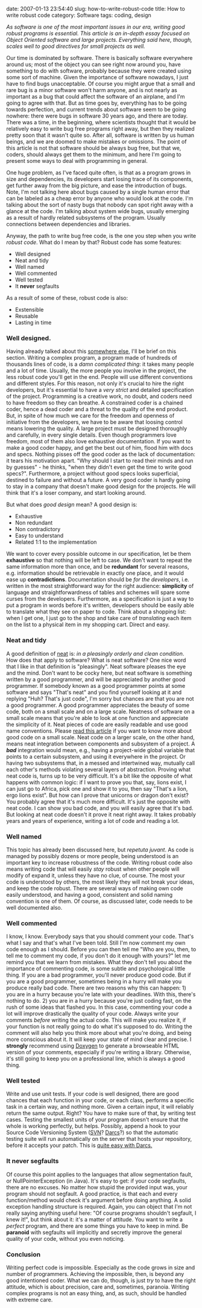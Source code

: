 date: 2007-01-13 23:54:40
slug: how-to-write-robust-code
title: How to write robust code
category: Software
tags: coding, design

_As software is one of the most important issues in our era, writing good
robust programs is essential. This article is an in-depth essay focused on
Object Oriented software and large projects. Everything said here, though,
scales well to good directives for small projects as well._

Our time is dominated by software. There is basically software everywhere
around us; most of the object you can see right now around you, have something
to do with software, probably because they were created using some sort of
machine. Given the importance of software nowadays, I just have to find bugs
unacceptable. Of course you might argue that a small and rare bug is a minor
software won't harm anyone, and is not nearly as important as a bug that could
affect the software of an airplane, and I'm going to agree with that. But as
time goes by, everything has to be going towards perfection, and current trends
about software seem to be going nowhere: there were bugs in software 30 years
ago, and there are today. There was a time, in the beginning, where scientists
thought that it would be relatively easy to write bug free programs right away,
but then they realized pretty soon that it wasn't quite so. After all, software
is written by us human beings, and we are doomed to make mistakes or omissions.
The point of this article is not that software should be always bug free, but
that we, coders, should always get them to the minimum, and here I'm going to
present some ways to deal with programming in general.

One huge problem, as I've faced quite often, is that as a program grows in size
and dependencies, its developers start losing trace of its components, get
further away from the big picture, and ease the introduction of bugs. Note, I'm
not talking here about bugs caused by a single human error that can be labeled
as a cheap error by anyone who would look at the code. I'm talking about the
sort of nasty bugs that nobody can spot right away with a glance at the code.
I'm talking about system wide bugs, usually emerging as a result of hardly
related subsystems of the program. Usually connections between dependencies and
libraries.

Anyway, the path to write bug free code, is the one you step when you write
_robust code_. What do I mean by that? Robust code has some features:

  * Well designed
  * Neat and tidy
  * Well named
  * Well commented
  * Well tested
  * It **never** segfaults

As a result of some of these, robust code is also:

  * Exstensible
  * Reusable
  * Lasting in time


### Well designed.

Having already talked about this [somewhere
else](/posts/2006/12/10-pieces-of-advice-to-write-good-code/), I'll be brief on
this section. Writing a complex program, a program made of hundreds of
thousands lines of code, is a _damn complicated thing_: it takes many
people and a lot of time. Usually, the more people you involve in the
project, the less robust code you'll get in the end. People will use
different conventions and different styles. For this reason, not only it's
crucial to hire the right developers, but it's essential to have a _very
strict_ and detailed specification of the project. Programming is a
creative work, no doubt, and coders need to have freedom so they can
breathe. A constrained coder is a chained coder, hence a dead coder and a
threat to the quality of the end product. But, in spite of how much we care
for the freedom and openness of initiative from the developers, we have to
be aware that loosing control means lowering the quality. A large
project must be designed thoroughly and carefully, in every single
details. Even though programmers love freedom, most of them also love
exhaustive documentation. If you want to make a good coder happy, and
get the best out of him, flood him with docs and specs.  Nothing pisses
off the good coder as the lack of documentation: it tears his
motivation apart. "Why should I start to read their minds and run by
guesses" - he thinks, "when they didn't even get the time to write good
specs?". Furthermore, a project without good specs looks superficial,
destined to failure and without a future. A very good coder is hardly
going to stay in a company that doesn't make good design for the
projects. He will think that it's a loser company, and start looking
around.

But what does _good design_ mean? A good design is:

  * Exhaustive
  * Non redundant
  * Non contradictory
  * Easy to understand
  * Related 1:1 to the implementation

We want to cover every possible outcome in our specification, let be them
**exhaustive** so that nothing will be left to case. We don't want to repeat
the same information more than once, and be **redundant** for several reasons,
e.g. information should be retrievable in exactly one place, and it would ease
up **contradictions**. Documentation should be _for the developers_, i.e.
written in the most straightforward way for the right audience: **simplicity**
of language and straightforwardness of tables and schemes will spare some
curses from the developers. Furthermore, as a specification is just a way to
put a program in words before it's written, developers should be easily able to
translate what they see on paper to code. Think about a shopping list: when I
get one, I just go to the shop and take care of _translating_ each item on the
list to a physical item in my shopping cart. Direct and easy.


### Neat and tidy

A good definition of [neat](http://dictionary.reference.com/browse/neat) is:
_in a pleasingly orderly and clean condition_. How does that apply to software?
What is neat software? One nice word that I like in that definition is
"pleasingly". Neat software pleases the eye and the mind. Don't want to be
cocky here, but neat software is something written by a good programmer, and
will be appreciated by another good programmer. If somebody known as a good
programmer points at some software and says "That's neat" and you find yourself
looking at it and replying "Huh? That's just code", I'm sorry but chances are
that you are not a good programmer. A good programmer appreciates the beauty of
some code, both on a small scale and on a large scale. Neatness of software on
a small scale means that you're able to look at one function and appreciate the
simplicity of it. Neat pieces of code are easily readable and use good name
conventions. Please [read this
article](/posts/2006/12/10-pieces-of-advice-to-write-good-code/) if you want to
know more about good code on a small scale. Neat code on a larger scale, on the
other hand, means neat integration between components and subsystem of a
project. A _**bad**_ integration would mean, e.g., having a project-wide global
variable that points to a certain subsystem, and using it everywhere in the
project. Or having two subsystems that, in a messed and intertwined way,
mutually call each other's methods violating several layers of
abstraction. Proving what neat code is, turns up to be very difficult. It's a
bit like the opposite of what happens with common logic: if I want to prove you
that, say, lions exist, I can just go to Africa, pick one and show it to you,
then say "That's a lion, ergo lions exist". But how can I prove that unicorns
or dragon don't exist? You probably agree that it's much more difficult. It's
just the opposite with neat code. I can show you bad code, and you will easily
agree that it's bad. But looking at neat code doesn't it prove it neat right
away. It takes probably years and years of experience, writing a lot of code
and reading a lot.


### Well named

This topic has already been discussed here, but _repetuta juvant_. As code is
managed by possibly dozens or more people, being understood is an important key
to increase robustness of the code. Writing robust code also means writing code
that will easily _stay_ robust when other people will modify of expand it,
unless they have no clue, of course. The most your code is understood by
others, the most likely they will not break your ideas, and keep the code
robust. There are several ways of making own code easily understood, and having
a good, consistent and solid naming convention is one of them. Of course, as
discussed later, code needs to be well documented also.


### Well commented

I know, I know. Everybody says that you should comment your code. That's what I
say and that's what I've been told. Still I'm now comment my own code enough as
I should. Before you can then tell me "Who are you, then, to tell me to comment
my code, if you don't do it enough with yours?" let me remind you that we learn
from mistakes. What they don't tell you about the importance of commenting
code, is some subtle and psychological little thing. If you are a bad
programmer, you'll never produce good code. But if you are a good programmer,
sometimes being in a hurry will make you produce really bad code. There are two
reasons why this can happen: 1) you are in a hurry because you're late with
your deadlines. With this, there's nothing to do. 2) you are in a hurry because
you're just coding fast, on the rush of some ideas that flashed you. In this
case, commenting your code a lot will improve drastically the quality of your
code. Always write your comments _before_ writing the actual code. This will
make you realize it, if your function is not really going to do what it's
supposed to do. Writing the comment will also help you think more about what
you're doing, and being more conscious about it. It will keep your state of
mind clear and precise. I **strongly** recommend using [Doxygen](
http://www.stack.nl/~dimitri/doxygen/) to generate a browseable HTML  version
of your comments, especially if you're writing a library. Otherwise, it's still
going to keep you on a professional line, which is always a good thing.


### Well tested

Write and use unit tests. If your code is well designed, there are good chances
that each function in your code, or each class, performs a specific task in a
certain way, and nothing more. Given a certain input, it will reliably return
the same output. Right? You have to make sure of that, by writing test cases.
Testing the smallest units of your program doesn't ensure that the whole is
working perfectly, but helps. Possibly, append a hook to your Source Code
Versioning System ([SVN](http://subversion.tigris.org/)?
[Darcs](http://www.darcs.net/)?) so that the automatic testing suite will run
automatically on the server that hosts your repository, before it accepts your
patch. This is [quite easy with
Darcs.](http://darcs.net/DarcsWiki/BestPractices#head-48bc026efc0313f4a3889860012a3cfbcb8af484)


### It never segfaults

Of course this point applies to the languages that allow segmentation fault, or
NullPointerException (in Java). It's easy to get: if your code segfaults, there
are no excuses. No matter how stupid the provided input was, your program
should not segfault. A good practice, is that each and every function/method
would check it's argument before doing anything. A solid exception handling
structure is required. Again, you can object that I'm not really saying
anything useful here: "Of course programs shouldn't segfault, I knew it!", but
think about it: it's a matter of attitude. You want to write a _perfect_
program, and there are some things you have to keep in mind. Be **paranoid**
with segfaults will implicitly and secretly improve the general quality of your
code, without you even noticing.


### Conclusion

Writing perfect code is impossible. Especially as the code grows in size and
number of programmers. Achieving the impossible, then, is beyond any good
intentioned coder. What we can do, though, is just _try_ to have the right
attitude, which is about precision, care and, sometimes, paranoia. Writing
complex programs is not an easy thing, and, as such, should be handled with
extreme care.

